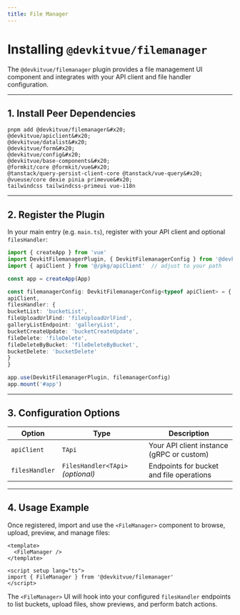 ```yaml
---
title: File Manager
---
```

# Installing `@devkitvue/filemanager`

The `@devkitvue/filemanager` plugin provides a file management UI component and integrates with your API client and file handler configuration.

---

## 1. Install Peer Dependencies

```base
pnpm add @devkitvue/filemanager&#x20;
@devkitvue/apiclient&#x20;
@devkitvue/datalist&#x20;
@devkitvue/form&#x20;
@devkitvue/config&#x20;
@devkitvue/base-components&#x20;
@formkit/core @formkit/vue&#x20;
@tanstack/query-persist-client-core @tanstack/vue-query&#x20;
@vueuse/core dexie pinia primevue&#x20;
tailwindcss tailwindcss-primeui vue-i18n
```
---

## 2. Register the Plugin

In your main entry (e.g. `main.ts`), register with your API client and optional `filesHandler`:
```ts
import { createApp } from 'vue'
import DevkitFilemanagerPlugin, { DevkitFilemanagerConfig } from '@devkitvue/filemanager'
import { apiClient } from '@/pkg/apiClient'  // adjust to your path

const app = createApp(App)

const filemanagerConfig: DevkitFilemanagerConfig<typeof apiClient> = {
apiClient,
filesHandler: {
bucketList: 'bucketList',
fileUploadUrlFind: 'fileUploadUrlFind',
galleryListEndpoint: 'galleryList',
bucketCreateUpdate: 'bucketCreateUpdate',
fileDelete: 'fileDelete',
fileDeleteByBucket: 'fileDeleteByBucket',
bucketDelete: 'bucketDelete'
}
}

app.use(DevkitFilemanagerPlugin, filemanagerConfig)
app.mount('#app')
```
---

## 3. Configuration Options

| Option         | Type                              | Description                               |
| -------------- | --------------------------------- | ----------------------------------------- |
| `apiClient`    | `TApi`                            | Your API client instance (gRPC or custom) |
| `filesHandler` | `FilesHandler<TApi>` *(optional)* | Endpoints for bucket and file operations  |

---

## 4. Usage Example

Once registered, import and use the `<FileManager>` component to browse, upload, preview, and manage files:
```vue
<template>  
  <FileManager />  
</template>  

<script setup lang="ts">  
import { FileManager } from '@devkitvue/filemanager'  
</script>  
```
The `<FileManager>` UI will hook into your configured `filesHandler` endpoints to list buckets, upload files, show previews, and perform batch actions.
